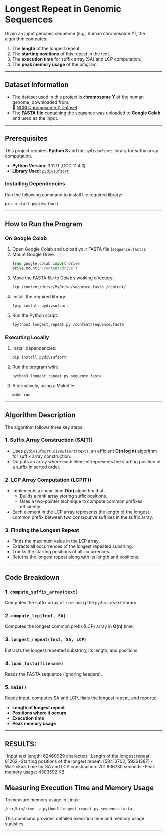 # **Longest Repeat in Genomic Sequences**

Given an input genomic sequence (e.g., human chromosome Y), the algorithm computes:
1. The **length** of the longest repeat.
2. The **starting positions** of this repeat in the text.
3. The **execution time** for suffix array (SA) and LCP computation.
4. The **peak memory usage** of the program.

---

## **Dataset Information**
- The dataset used in this project is **chromosome Y** of the human genome, downloaded from:  
  🔗 [NCBI Chromosome Y Dataset](https://www.ncbi.nlm.nih.gov/nuccore/CP086569.2)
- The **FASTA file** containing the sequence was uploaded to **Google Colab** and used as the input.



---

## **Prerequisites**
This project requires **Python 3** and the `pydivsufsort` library for suffix array computation.

- **Python Version**: 3.11.11 [GCC 11.4.0]
- **Library Used**: [`pydivsufsort`](https://pypi.org/project/pydivsufsort/)

### **Installing Dependencies**
Run the following command to install the required library:
```sh
pip install pydivsufsort
```

---

## **How to Run the Program**

### **On Google Colab**
1. Open Google Colab and upload your FASTA file (`sequence.fasta`).
2. Mount Google Drive:
   ```python
   from google.colab import drive
   drive.mount('/content/drive')
   ```
3. Move the FASTA file to Colab’s working directory:
   ```sh
   !cp /content/drive/MyDrive/sequence.fasta /content/
   ```
4. Install the required library:
   ```sh
   !pip install pydivsufsort
   ```
5. Run the Python script:
   ```sh
   !python3 longest_repeat.py /content/sequence.fasta
   ```

### **Executing Locally**
1. Install dependencies:
   ```sh
   pip install pydivsufsort
   ```
2. Run the program with:
   ```sh
   python3 longest_repeat.py sequence.fasta
   ```
3. Alternatively, using a Makefile:
   ```sh
   make run
   ```

---

## **Algorithm Description**
The algorithm follows three key steps:

### **1. Suffix Array Construction (SA(T))**
- Uses `pydivsufsort.divsufsort(text)`, an efficient **O(n log n)** algorithm for suffix array construction.
- Outputs an array where each element represents the starting position of a suffix in sorted order.

### **2. LCP Array Computation (LCP(T))**
- Implements a linear-time **O(n)** algorithm that:
  - Builds a rank array storing suffix positions.
  - Uses a two-pointer technique to compute common prefixes efficiently.
- Each element in the LCP array represents the length of the longest common prefix between two consecutive suffixes in the suffix array.

### **3. Finding the Longest Repeat**
- Finds the maximum value in the LCP array.
- Extracts all occurrences of the longest repeated substring.
- Tracks the starting positions of all occurrences.
- Returns the longest repeat along with its length and positions.

---

## **Code Breakdown**

### **1. `compute_suffix_array(text)`**
Computes the suffix array of `text` using the `pydivsufsort` library.

### **2. `compute_lcp(text, SA)`**
Computes the longest common prefix (LCP) array in **O(n)** time.

### **3. `longest_repeat(text, SA, LCP)`**
Extracts the longest repeated substring, its length, and positions.

### **4. `load_fasta(filename)`**
Reads the FASTA sequence (ignoring headers).

### **5. `main()`**
Reads input, computes SA and LCP, finds the longest repeat, and reports:
- **Length of longest repeat**
- **Positions where it occurs**
- **Execution time**
- **Peak memory usage**

---


RESULTS:
---------
-Input text length: 62460029 characters
-Length of the longest repeat: 81262
-Starting positions of the longest repeat: [58413702, 59261387]
-Wall-clock time for SA and LCP construction: 701.606730 seconds
-Peak memory usage: 4303592 KB




## **Measuring Execution Time and Memory Usage**
To measure memory usage in Linux:
```sh
/usr/bin/time -v python3 longest_repeat.py sequence.fasta
```

This command provides detailed execution time and memory usage statistics.

---

